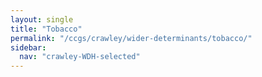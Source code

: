 ```yaml
---
layout: single
title: "Tobacco"
permalink: "/ccgs/crawley/wider-determinants/tobacco/"
sidebar:
  nav: "crawley-WDH-selected"
---
```


